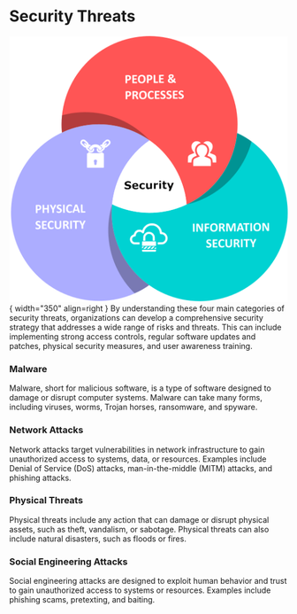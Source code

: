 # Security Threats
![security](icons/security.png){ width="350" align=right }
By understanding these four main categories of security threats, organizations can develop a comprehensive security strategy that addresses a wide range of risks and threats. This can include implementing strong access controls, regular software updates and patches, physical security measures, and user awareness training.

### Malware
Malware, short for malicious software, is a type of software designed to damage or disrupt computer systems. Malware can take many forms, including viruses, worms, Trojan horses, ransomware, and spyware.

### Network Attacks
Network attacks target vulnerabilities in network infrastructure to gain unauthorized access to systems, data, or resources. Examples include Denial of Service (DoS) attacks, man-in-the-middle (MITM) attacks, and phishing attacks.

### Physical Threats
Physical threats include any action that can damage or disrupt physical assets, such as theft, vandalism, or sabotage. Physical threats can also include natural disasters, such as floods or fires.

### Social Engineering Attacks
Social engineering attacks are designed to exploit human behavior and trust to gain unauthorized access to systems or resources. Examples include phishing scams, pretexting, and baiting.
